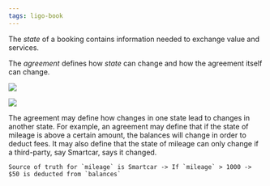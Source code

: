 ```yaml
---
tags: ligo-book
---
```


The _state_ of a booking contains information needed to exchange value and services.

The _agreement_ defines how _state_ can change and how the agreement itself can change.

![](Booking%20Agreement%20and%20State%201.excalidraw.png)

![](Booking%20Agreement%20and%20State%202.excalidraw.png)

The agreement may define how changes in one state lead to changes in another state. For example, an agreement may define that if the state of mileage is above a certain amount, the balances will change in order to deduct fees. It may also define that the state of mileage can only change if a third-party, say Smartcar, says it changed.

```
Source of truth for `mileage` is Smartcar -> If `mileage` > 1000 -> $50 is deducted from `balances`
```
